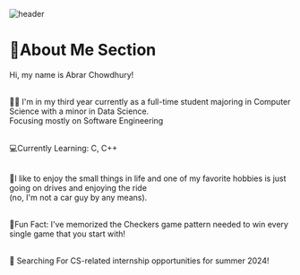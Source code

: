 ![header](https://capsule-render.vercel.app/api?type=waving&height=110&text=Welcome%20To%20My%20Profile!&animation=fadeIn&theme=dark)<br>

<h1>👋About Me Section</h1>
   Hi, my name is Abrar Chowdhury! <br> <br>

   👨‍🎓 I'm in my third year currently as a full-time student majoring in Computer Science with a minor in Data Science. <br> 
      Focusing mostly on Software Engineering <br> <br>

   💻Currently Learning: C, C++ <br> <br>

   🚗I like to enjoy the small things in life and one of my favorite hobbies is just going on drives and enjoying the ride <br>
     (no, I'm not a car guy by any means). <br> <br>

   🎲Fun Fact: I've memorized the Checkers game pattern needed to win every single game that you start with! <br> <br>

   👀 Searching For CS-related internship opportunities for summer 2024!
